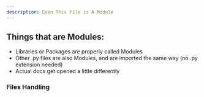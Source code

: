```yaml
---
description: Even This File is A Module
---
```



## Things that are Modules:

* Libraries or Packages are properly called Modules
* Other .py files are also Modules, and are imported the same way (no .py extension needed)
* Actual docs get opened a little differently


### Files Handling